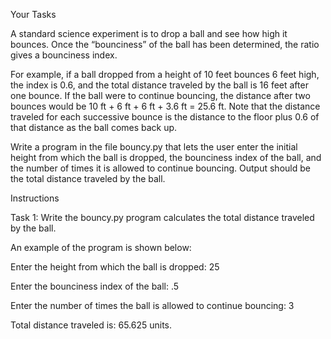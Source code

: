 Your Tasks

A standard science experiment is to drop a ball and see how high it bounces. 
Once the “bounciness” of the ball has been determined, the ratio gives a bounciness
index.

For example, if a ball dropped from a height of 10 feet bounces 6 feet high,
the index is 0.6, and the total distance traveled by the ball is 16 feet after 
one bounce. If the ball were to continue bouncing, 
the distance after two bounces would be 10 ft + 6 ft + 6 ft + 3.6 ft = 25.6 ft.
Note that the distance traveled for each successive bounce is the distance to the 
floor plus 0.6 of that distance as the ball comes back up.

Write a program in the file bouncy.py that lets the user enter the 
initial height from which the ball is dropped, the bounciness index of the ball,
and the number of times it is allowed to continue bouncing. 
Output should be the total distance traveled by the ball. 

Instructions

Task 1: Write the bouncy.py program calculates the 
total distance traveled by the ball.


An example of the program is shown below:

Enter the height from which the ball is dropped: 25

Enter the bounciness index of the ball: .5

Enter the number of times the ball is allowed to continue bouncing: 3

Total distance traveled is: 65.625 units.

